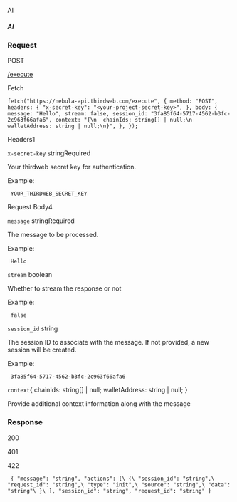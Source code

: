 AI

##### AI

### Request

POST

[/execute](https://api.thirdweb.com/reference#tag/ai/ai/execute)

Fetch

`
fetch("https://nebula-api.thirdweb.com/execute", {
method: "POST",
headers: {
    "x-secret-key": "<your-project-secret-key>",
},
body: {
    message: "Hello",
    stream: false,
    session_id: "3fa85f64-5717-4562-b3fc-2c963f66afa6",
    context:
      "{\n  chainIds: string[] | null;\n  walletAddress: string | null;\n}",
},
});
`

Headers1

`x-secret-key` stringRequired

Your thirdweb secret key for authentication.

Example:

`
YOUR_THIRDWEB_SECRET_KEY`

Request Body4

`message` stringRequired

The message to be processed.

Example:

`
Hello`

`stream` boolean

Whether to stream the response or not

Example:

`
false`

`session_id` string

The session ID to associate with the message. If not provided, a new session will be created.

Example:

`
3fa85f64-5717-4562-b3fc-2c963f66afa6`

`context`{
chainIds: string\[\] \| null;
walletAddress: string \| null;
}

Provide additional context information along with the message

### Response

200

401

422

`
{
"message": "string",
"actions": [\
    {\
      "session_id": "string",\
      "request_id": "string",\
      "type": "init",\
      "source": "string",\
      "data": "string"\
    }\
],
"session_id": "string",
"request_id": "string"
}`